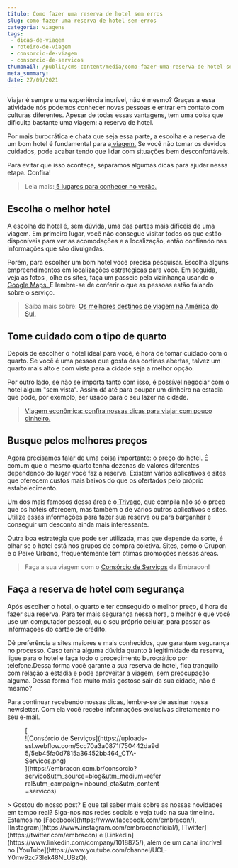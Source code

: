 ```yaml
---
titulo: Como fazer uma reserva de hotel sem erros
slug: como-fazer-uma-reserva-de-hotel-sem-erros
categoria: viagens
tags:
 - dicas-de-viagem
 - roteiro-de-viagem
 - consorcio-de-viagem
 - consorcio-de-servicos
thumbnail: /public/cms-content/media/como-fazer-uma-reserva-de-hotel-sem-erros.jpg
meta_summary: 
date: 27/09/2021
---
```

Viajar é sempre uma experiência incrível, não é mesmo? Graças a essa atividade nós podemos conhecer novas pessoas e entrar em contato com culturas diferentes. Apesar de todas essas vantagens, tem uma coisa que dificulta bastante uma viagem: a reserva de hotel.

Por mais burocrática e chata que seja essa parte, a escolha e a reserva de um bom hotel é fundamental para a[ viagem.](https://www.embracon.com.br/blog/consorcio-de-viagens-embracon-vantagens) Se você não tomar os devidos cuidados, pode acabar tendo que lidar com situações bem desconfortáveis.

Para evitar que isso aconteça, separamos algumas dicas para ajudar nessa etapa. Confira!

> Leia mais:[ 5 lugares para conhecer no verão.](https://www.embracon.com.br/blog/5-lugares-para-conhecer-no-verao)

Escolha o melhor hotel
----------------------

A escolha do hotel é, sem dúvida, uma das partes mais difíceis de uma viagem. Em primeiro lugar, você não consegue visitar todos os que estão disponíveis para ver as acomodações e a localização, então confiando nas informações que são divulgadas.

Porém, para escolher um bom hotel você precisa pesquisar. Escolha alguns empreendimentos em localizações estratégicas para você. Em seguida, veja as fotos , olhe os sites, faça um passeio pela vizinhança usando o[ Google Maps. ](https://www.google.com.br/maps)E lembre-se de conferir o que as pessoas estão falando sobre o serviço.

> Saiba mais sobre: [Os melhores destinos de viagem na América do Sul.](https://www.embracon.com.br/blog/os-melhores-destinos-de-viagem-na-america-do-sul)

Tome cuidado com o tipo de quarto
---------------------------------

Depois de escolher o hotel ideal para você, é hora de tomar cuidado com o quarto. Se você é uma pessoa que gosta das cortinas abertas, talvez um quarto mais alto e com vista para a cidade seja a melhor opção.

Por outro lado, se não se importa tanto com isso, é possível negociar com o hotel algum "sem vista". Assim dá até para poupar um dinheiro na estadia que pode, por exemplo, ser usado para o seu lazer na cidade.

> [Viagem econômica: confira nossas dicas para viajar com pouco dinheiro.](https://www.embracon.com.br/blog/viagem-economica-confira-nossas-dicas-para-viajar-com-pouco-dinheiro)

Busque pelos melhores preços
----------------------------

Agora precisamos falar de uma coisa importante: o preço do hotel. É comum que o mesmo quarto tenha dezenas de valores diferentes dependendo do lugar você faz a reserva. Existem vários aplicativos e sites que oferecem custos mais baixos do que os ofertados pelo próprio estabelecimento.

Um dos mais famosos dessa área é o[ Trivago](https://www.trivago.com.br/), que compila não só o preço que os hotéis oferecem, mas também o de vários outros aplicativos e sites. Utilize essas informações para fazer sua reserva ou para barganhar e conseguir um desconto ainda mais interessante.

Outra boa estratégia que pode ser utilizada, mas que depende da sorte, é olhar se o hotel está nos grupos de compra coletiva. Sites, como o Grupon e o Peixe Urbano, frequentemente têm ótimas promoções nessas áreas.

> Faça a sua viagem com o [Consórcio de Serviços](https://www.embracon.com.br/consorcio-servicos) da Embracon!

Faça a reserva de hotel com segurança
-------------------------------------

Após escolher o hotel, o quarto e ter conseguido o melhor preço, é hora de fazer sua reserva. Para ter mais segurança nessa hora, o melhor é que você use um computador pessoal, ou o seu próprio celular, para passar as informações do cartão de crédito.

Dê preferência a sites maiores e mais conhecidos, que garantem segurança no processo. Caso tenha alguma dúvida quanto à legitimidade da reserva, ligue para o hotel e faça todo o procedimento burocrático por telefone.Dessa forma você garante a sua reserva de hotel, fica tranquilo com relação a estadia e pode aproveitar a viagem, sem preocupação alguma. Dessa forma fica muito mais gostoso sair da sua cidade, não é mesmo?

Para continuar recebendo nossas dicas, lembre-se de assinar nossa newsletter. Com ela você recebe informações exclusivas diretamente no seu e-mail.

<figure class="w-richtext-figure-type-image w-richtext-align-center" style="max-width:310px">[<div>![Consórcio de Serviços](https://uploads-ssl.webflow.com/5cc70a3a0871f750442da9d5/5eb45fa0d7815a36452bb464_CTA-Servicos.png)</div>](https://embracon.com.br/consorcio?servico&utm_source=blog&utm_medium=referral&utm_campaign=inbound_cta&utm_content=servicos)</figure>> Gostou do nosso post? E que tal saber mais sobre as nossas novidades em tempo real? Siga-nos nas redes sociais e veja tudo na sua timeline. Estamos no [Facebook](https://www.facebook.com/embracon/), [Instagram](https://www.instagram.com/embraconoficial/), [Twitter](https://twitter.com/embracon) e [LinkedIn](https://www.linkedin.com/company/1018875/), além de um canal incrível no [YouTube](https://www.youtube.com/channel/UCL-Y0mv9zc73Iek48NLUBzQ).
